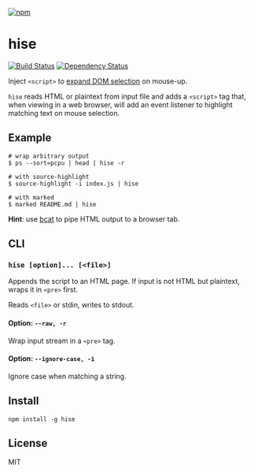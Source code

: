 [![npm](https://nodei.co/npm/hise.png)](https://nodei.co/npm/hise/)

# hise

[![Build Status][travis-badge]][travis] [![Dependency Status][david-badge]][david]

Inject `<script>` to [expand DOM selection][expand-selection] on mouse-up.

[expand-selection]: https://github.com/eush77/expand-selection

`hise` reads HTML or plaintext from input file and adds a `<script>` tag that, when viewing in a web browser, will add an event listener to highlight matching text on mouse selection.

[travis]: https://travis-ci.org/eush77/hise
[travis-badge]: https://travis-ci.org/eush77/hise.svg?branch=master
[david]: https://david-dm.org/eush77/hise
[david-badge]: https://david-dm.org/eush77/hise.png

## Example

```
# wrap arbitrary output
$ ps --sort=pcpu | head | hise -r

# with source-highlight
$ source-highlight -i index.js | hise

# with marked
$ marked README.md | hise
```

**Hint**: use [bcat] to pipe HTML output to a browser tab.

[bcat]: https://github.com/rtomayko/bcat

## CLI

### `hise [option]... [<file>]`

Appends the script to an HTML page. If input is not HTML but plaintext, wraps it in `<pre>` first.

Reads `<file>` or stdin, writes to stdout.

#### Option: `--raw, -r`

Wrap input stream in a `<pre>` tag.

#### Option: `--ignore-case, -i`

Ignore case when matching a string.

## Install

```
npm install -g hise
```

## License

MIT
